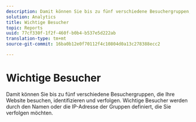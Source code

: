 ```yaml
---
description: Damit können Sie bis zu fünf verschiedene Besuchergruppen, die Ihre Website besuchen, identifizieren und verfolgen. Wichtige Besucher werden durch den Namen oder die IP-Adresse der Gruppen definiert, die Sie verfolgen möchten.
solution: Analytics
title: Wichtige Besucher
topic: Reports
uuid: 77cf330f-1f2f-460f-b0b4-b537e5d222ab
translation-type: tm+mt
source-git-commit: 16ba0b12e0f70112f4c10804d0a13c278388ecc2

---
```



# Wichtige Besucher

Damit können Sie bis zu fünf verschiedene Besuchergruppen, die Ihre Website besuchen, identifizieren und verfolgen. Wichtige Besucher werden durch den Namen oder die IP-Adresse der Gruppen definiert, die Sie verfolgen möchten.

